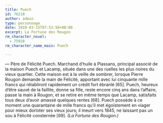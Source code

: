 ```yaml
---
title: Puech
id: 76210
author: admin
type: personnage
date: 2010-03-15T07:53:50+00:00
excerpt: La Fortune des Rougon
rm_character_novel:
  - 75928
rm_character_name_main: Puech

---
```

— Père de Félicité Puech. Marchand d&rsquo;huile à Plassans, principal associé de la maison Puech et Lacamp, située dans une des ruelles les plus noires du vieux quartier. Cette maison est à la veille de sombrer, lorsque Pierre Rougon demande la main de Félicité, apportant avec lui cinquante mille francs qui rétabliront rapidement un crédit fort ébranlé [65]. Puech, heureux d&rsquo;être sauvé de la faillite, donne sa fille, reste encore cinq ans dans l&rsquo;affaire, passe la main à Rougon, et se retire en même temps que Lacamp, satisfaits tous deux d&rsquo;avoir amassé quelques rentes [68]. Puech possède à ce moment une quarantaine de mille francs qu&rsquo;il met égoïstement en viager pour mieux dorloter ses vieux jours; il meurt vers 1845, ne laissant pas un sou à Félicité consternée [69]. _(La Fortune des Rougon.)_
